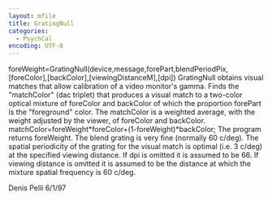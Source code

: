 ```yaml
---
layout: mfile
title: GratingNull
categories:
  - PsychCal
encoding: UTF-8
---
```


foreWeight=GratingNull(device,message,forePart,blendPeriodPix,[foreColor],[backColor],[viewingDistanceM],[dpi])
GratingNull obtains visual matches that allow calibration of a video monitor's gamma.
Finds the "matchColor" (dac triplet) that produces a visual match to a two-color optical mixture
of foreColor and backColor of which the proportion forePart is the
"foreground" color. The matchColor is a weighted average, with the weight adjusted by the viewer,
of foreColor and backColor.
matchColor=foreWeight\*foreColor+(1-foreWeight)\*backColor;
The program returns foreWeight.
The blend grating is very fine (normally 60 c/deg).
The spatial periodicity of the grating for the visual match is
optimal (i.e. 3 c/deg) at the specified viewing distance.
If dpi is omitted it is assumed to be 66.
If viewing distance is omitted it is assumed to be the distance at which
the mixture spatial frequency is 60 c/deg.

Denis Pelli 6/1/97